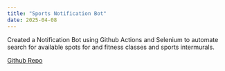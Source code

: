 ```yaml
---
title: "Sports Notification Bot"
date: 2025-04-08
---
```


Created a Notification Bot using Github Actions and Selenium to automate search for available spots for and fitness classes and sports intermurals.

[Github Repo](https://github.com/DanielW21/Sports-Notification)
